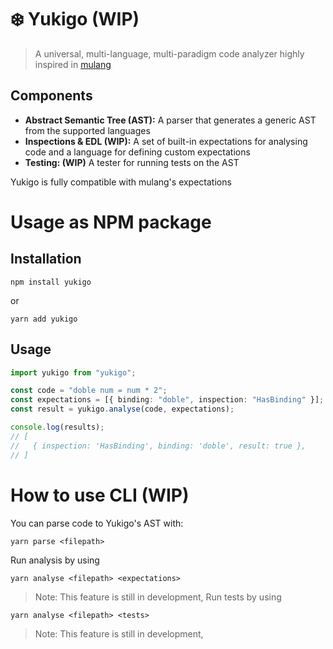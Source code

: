 # ❄️ Yukigo (WIP)

> A universal, multi-language, multi-paradigm code analyzer highly inspired in [mulang](https://github.com/mumuki/mulang)

## Components

- **Abstract Semantic Tree (AST):** A parser that generates a generic AST from the supported languages
- **Inspections & EDL (WIP):** A set of built-in expectations for analysing code and a language for defining custom expectations
- **Testing: (WIP)** A tester for running tests on the AST

Yukigo is fully compatible with mulang's expectations

# Usage as NPM package

## Installation

```
npm install yukigo
```

or

```
yarn add yukigo
```

## Usage

```ts
import yukigo from "yukigo";

const code = "doble num = num * 2";
const expectations = [{ binding: "doble", inspection: "HasBinding" }];
const result = yukigo.analyse(code, expectations);

console.log(results);
// [
//   { inspection: 'HasBinding', binding: 'doble', result: true },
// ]
```

# How to use CLI (WIP)

You can parse code to Yukigo's AST with:

```
yarn parse <filepath>
```

Run analysis by using

```
yarn analyse <filepath> <expectations>
```

> Note: This feature is still in development,
> Run tests by using

```
yarn analyse <filepath> <tests>
```

> Note: This feature is still in development,
